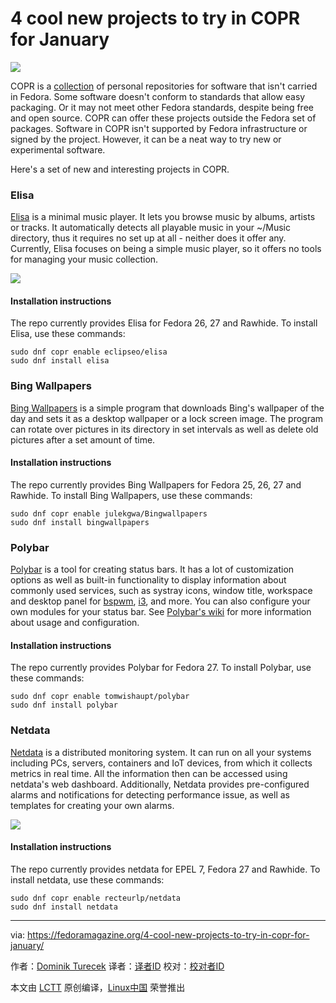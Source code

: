4 cool new projects to try in COPR for January
======

![](https://fedoramagazine.org/wp-content/uploads/2017/08/4-copr-945x400.jpg)

COPR is a [collection][1] of personal repositories for software that isn't carried in Fedora. Some software doesn't conform to standards that allow easy packaging. Or it may not meet other Fedora standards, despite being free and open source. COPR can offer these projects outside the Fedora set of packages. Software in COPR isn't supported by Fedora infrastructure or signed by the project. However, it can be a neat way to try new or experimental software.

Here's a set of new and interesting projects in COPR.

### Elisa

[Elisa][2] is a minimal music player. It lets you browse music by albums, artists or tracks. It automatically detects all playable music in your ~/Music directory, thus it requires no set up at all - neither does it offer any. Currently, Elisa focuses on being a simple music player, so it offers no tools for managing your music collection.

![][3]

#### Installation instructions

The repo currently provides Elisa for Fedora 26, 27 and Rawhide. To install Elisa, use these commands:
```
sudo dnf copr enable eclipseo/elisa
sudo dnf install elisa
```

### Bing Wallpapers

[Bing Wallpapers][4] is a simple program that downloads Bing's wallpaper of the day and sets it as a desktop wallpaper or a lock screen image. The program can rotate over pictures in its directory in set intervals as well as delete old pictures after a set amount of time.

#### Installation instructions

The repo currently provides Bing Wallpapers for Fedora 25, 26, 27 and Rawhide. To install Bing Wallpapers, use these commands:
```
sudo dnf copr enable julekgwa/Bingwallpapers
sudo dnf install bingwallpapers
```

### Polybar

[Polybar][5] is a tool for creating status bars. It has a lot of customization options as well as built-in functionality to display information about commonly used services, such as systray icons, window title, workspace and desktop panel for [bspwm][6], [i3][7], and more. You can also configure your own modules for your status bar. See [Polybar's wiki][8] for more information about usage and configuration.

#### Installation instructions

The repo currently provides Polybar for Fedora 27. To install Polybar, use these commands:
```
sudo dnf copr enable tomwishaupt/polybar
sudo dnf install polybar
```

### Netdata

[Netdata][9] is a distributed monitoring system. It can run on all your systems including PCs, servers, containers and IoT devices, from which it collects metrics in real time. All the information then can be accessed using netdata's web dashboard. Additionally, Netdata provides pre-configured alarms and notifications for detecting performance issue, as well as templates for creating your own alarms.

![][10]

#### Installation instructions

The repo currently provides netdata for EPEL 7, Fedora 27 and Rawhide. To install netdata, use these commands:
```
sudo dnf copr enable recteurlp/netdata
sudo dnf install netdata
```


--------------------------------------------------------------------------------

via: https://fedoramagazine.org/4-cool-new-projects-to-try-in-copr-for-january/

作者：[Dominik Turecek][a]
译者：[译者ID](https://github.com/译者ID)
校对：[校对者ID](https://github.com/校对者ID)

本文由 [LCTT](https://github.com/LCTT/TranslateProject) 原创编译，[Linux中国](https://linux.cn/) 荣誉推出

[a]:https://fedoramagazine.org
[1]:https://copr.fedorainfracloud.org/
[2]:https://community.kde.org/Elisa
[3]:https://fedoramagazine.org/wp-content/uploads/2018/01/elisa.png
[4]:http://bingwallpapers.lekgoara.com/
[5]:https://github.com/jaagr/polybar
[6]:https://github.com/baskerville/bspwm
[7]:https://i3wm.org/
[8]:https://github.com/jaagr/polybar/wiki
[9]:http://my-netdata.io/
[10]:https://fedoramagazine.org/wp-content/uploads/2018/01/netdata.png
